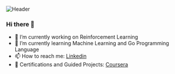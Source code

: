![Header](./[header.png])
### Hi there 👋

- 🔭 I’m currently working on Reinforcement Learning
- 🌱 I’m currently learning Machine Learning and Go Programming Language
- 📫 How to reach me: [Linkedin](https://www.linkedin.com/in/rxhulshxrmx/)
- 🔭 Certifications and Guided Projects: [Coursera](https://www.coursera.org/learner/rxhulshxrmx)
